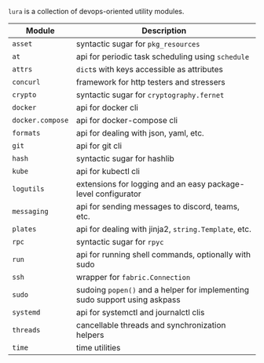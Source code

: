 `lura` is a collection of devops-oriented utility modules.

| Module           | Description                                                                |
| ---------------- | -------------------------------------------------------------------------- |
| `asset`          | syntactic sugar for `pkg_resources`                                        |
| `at`             | api for periodic task scheduling using `schedule`                          |
| `attrs`          | `dict`s with keys accessible as attributes                                 |
| `concurl`        | framework for http testers and stressers                                   |
| `crypto`         | syntactic sugar for `cryptography.fernet`                                  |
| `docker`         | api for docker cli                                                         |
| `docker.compose` | api for docker-compose cli                                                 |
| `formats`        | api for dealing with json, yaml, etc.                                      |
| `git`            | api for git cli                                                            |
| `hash`           | syntactic sugar for hashlib                                                |
| `kube`           | api for kubectl cli                                                        |
| `logutils`       | extensions for logging and an easy package-level configurator              |
| `messaging`      | api for sending messages to discord, teams, etc.                           |
| `plates`         | api for dealing with jinja2, `string.Template`, etc.                       |
| `rpc`            | syntactic sugar for `rpyc`                                                 |
| `run`            | api for running shell commands, optionally with sudo                       |
| `ssh`            | wrapper for `fabric.Connection`                                            |
| `sudo`           | sudoing `popen()` and a helper for implementing sudo support using askpass |
| `systemd`        | api for systemctl and journalctl clis                                      |
| `threads`        | cancellable threads and synchronization helpers                            |
| `time`           | time utilities                                                             |
